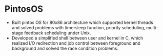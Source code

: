 # PintosOS
- Built pintos OS for 80x86 architecture which supported kernel threads and solved problems with timersleep function, priority scheduling, multi-stage feedback scheduling under Unix.
- Developed a simplified shell between user and kernel in C, which realized I/O redirection and job control between foreground and background and solved the race condition problems.
